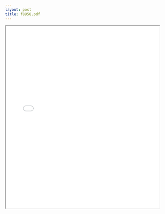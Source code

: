 ```yaml
---
layout: post
title: f8958.pdf
---
```


<div class="pdf-container">
<iframe src="/irs.ea/assets/pdfs/f8958.pdf" height="600" width="100%" allowFullScreen="true"></iframe>
</div>


